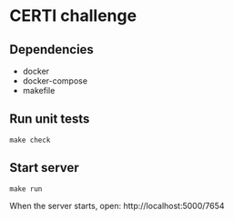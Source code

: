 # CERTI challenge

## Dependencies
* docker
* docker-compose
* makefile

## Run unit tests

```shell
make check 
```
## Start server

```shell
make run
```

When the server starts, open:
http://localhost:5000/7654
